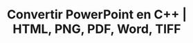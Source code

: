 ---
title: Convertir PowerPoint en C++ | HTML, PNG, PDF, Word, TIFF
linktitle: Convertir PowerPoint
type: docs
weight: 20
url: /es/cpp/convert-powerpoint/
description: Este artículo lista temas y códigos de muestra en C++ que se pueden utilizar para convertir PowerPoint (PPT, PPTX, ODP) a diferentes formatos como HTML, PNG, PDF, Word, TIFF, etc.
---